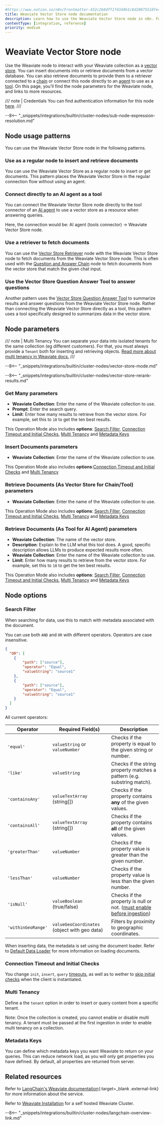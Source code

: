```yaml
---
#https://www.notion.so/n8n/Frontmatter-432c2b8dff1f43d4b1c8d20075510fe4
title: Weaviate Vector Store node documentation
description: Learn how to use the Weaviate Vector Store node in n8n. Follow technical documentation to integrate Weaviate Vector Store node into your workflows.
contentType: [integration, reference]
priority: medium
---
```


# Weaviate Vector Store node

Use the Weaviate node to interact with your Weaviate collection as a [vector store](/glossary.md#ai-vector-store). You can insert documents into or retrieve documents from a vector database. You can also retrieve documents to provide them to a retriever connected to a [chain](/glossary.md#ai-chain) or connect this node directly to an [agent](/glossary.md#ai-agent) to use as a [tool](/glossary.md#ai-tool).
On this page, you'll find the node parameters for the Weaviate node, and links to more resources.

/// note | Credentials
You can find authentication information for this node [here](/integrations/builtin/credentials/weaviate.md).
///

--8<-- "_snippets/integrations/builtin/cluster-nodes/sub-node-expression-resolution.md"

## Node usage patterns

You can use the Weaviate Vector Store node in the following patterns.

### Use as a regular node to insert and retrieve documents

You can use the Weaviate Vector Store as a regular node to insert or get documents. This pattern places the Weaviate Vector Store in the regular connection flow without using an agent.


### Connect directly to an AI agent as a tool

You can connect the Weaviate Vector Store node directly to the tool connector of an [AI agent](/integrations/builtin/cluster-nodes/root-nodes/n8n-nodes-langchain.agent/index.md) to use a vector store as a resource when answering queries.

Here, the connection would be: AI agent (tools connector) -> Weaviate Vector Store node.

### Use a retriever to fetch documents

You can use the [Vector Store Retriever](/integrations/builtin/cluster-nodes/sub-nodes/n8n-nodes-langchain.retrievervectorstore.md) node with the Weaviate Vector Store node to fetch documents from the Weaviate Vector Store node. This is often used with the [Question and Answer Chain](/integrations/builtin/cluster-nodes/root-nodes/n8n-nodes-langchain.chainretrievalqa/index.md) node to fetch documents from the vector store that match the given chat input.


### Use the Vector Store Question Answer Tool to answer questions

Another pattern uses the [Vector Store Question Answer Tool](/integrations/builtin/cluster-nodes/sub-nodes/n8n-nodes-langchain.toolvectorstore.md) to summarize results and answer questions from the Weaviate Vector Store node. Rather than connecting the Weaviate Vector Store directly as a tool, this pattern uses a tool specifically designed to summarizes data in the vector store.

	
## Node parameters

/// note | Multi Tenancy
You can separate your data into isolated tenants for the same collection (eg different customers). For that, you must always provide a `Tenant` both for inserting and retrieving objects. [Read more about multi tenancy in Weaviate docs.](https://docs.weaviate.io/weaviate/manage-collections/multi-tenancy)
///

--8<-- "_snippets/integrations/builtin/cluster-nodes/vector-store-mode.md"

--8<-- "_snippets/integrations/builtin/cluster-nodes/vector-store-rerank-results.md"


<!-- vale from-write-good.Weasel = NO -->
### Get Many parameters
<!-- vale from-write-good.Weasel = YES -->

* **Weaviate Collection**: Enter the name of the Weaviate collection to use.
* **Prompt**: Enter the search query.
* **Limit**: Enter how many results to retrieve from the vector store. For example, set this to `10` to get the ten best results.

This Operation Mode also includes **options**: [Search Filter](#search-filter), [Connection Timeout and Initial Checks](#connection-timeout-and-initial-checks), [Multi Tenancy](#multi-tenancy) and [Metadata Keys](#metadata-keys)

### Insert Documents parameters

* **Weaviate Collection**: Enter the name of the Weaviate collection to use.

This Operation Mode also includes **options**:[Connection Timeout and Initial Checks](#connection-timeout-and-initial-checks) and [Multi Tenancy](#multi-tenancy)


### Retrieve Documents (As Vector Store for Chain/Tool) parameters

* **Weaviate Collection**: Enter the name of the Weaviate collection to use.

This Operation Mode also includes **options**: [Search Filter](#search-filter), [Connection Timeout and Initial Checks](#connection-timeout-and-initial-checks), [Multi Tenancy](#multi-tenancy) and [Metadata Keys](#metadata-keys)

### Retrieve Documents (As Tool for AI Agent) parameters

* **Weaviate Collection**: The name of the vector store.
* **Description**: Explain to the LLM what this tool does. A good, specific description allows LLMs to produce expected results more often.
* **Weaviate Collection**: Enter the name of the Weaviate collection to use.
* **Limit**: Enter how many results to retrieve from the vector store. For example, set this to `10` to get the ten best results.

This Operation Mode also includes **options**: [Search Filter](#search-filter), [Connection Timeout and Initial Checks](#connection-timeout-and-initial-checks), [Multi Tenancy](#multi-tenancy) and [Metadata Keys](#metadata-keys)


## Node options

### Search Filter

When searching for data, use this to match with metadata associated with the document.

You can use both `AND` and `OR` with different operators. Operators are case insensitive.

```json
{
  "OR": [
    {
        "path": ["source"],
        "operator": "Equal",
        "valueString": "source1"
    },
    {
        "path": ["source"],
        "operator": "Equal",
        "valueString": "source1"
    }
  ]
}
```

All current operators:

| Operator           | Required Field(s)                            | Description                                                             |
| ------------------ | -------------------------------------------- | ----------------------------------------------------------------------- |
| `'equal'`          | `valueString` or `valueNumber`               | Checks if the property is equal to the given string or number.          |
| `'like'`           | `valueString`                                | Checks if the string property matches a pattern (e.g. substring match). |
| `'containsAny'`    | `valueTextArray` (string\[])                 | Checks if the property contains **any** of the given values.      |
| `'containsAll'`    | `valueTextArray` (string\[])                 | Checks if the property contains **all** of the given values.      |
| `'greaterThan'`    | `valueNumber`                                | Checks if the property value is greater than the given number.          |
| `'lessThan'`       | `valueNumber`                                | Checks if the property value is less than the given number.             |
| `'isNull'`         | `valueBoolean` (true/false)                  | Checks if the property is null or not. ([must enable before ingestion](https://weaviate.io/developers/weaviate/manage-data/collections#set-inverted-index-parameters))                                  |
| `'withinGeoRange'` | `valueGeoCoordinates` (object with geo data) | Filters by proximity to geographic coordinates.                         |


When inserting data, the metadata is set using the document loader. Refer to [Default Data Loader](/integrations/builtin/cluster-nodes/sub-nodes/n8n-nodes-langchain.documentdefaultdataloader.md) for more information on loading documents.

### Connection Timeout and Initial Checks
You change `init`, `insert`, `query` [timeouts](https://docs.weaviate.io/weaviate/client-libraries/typescript/notes-best-practices#timeout-values), as well as to wether to [skip initial checks](https://docs.weaviate.io/weaviate/client-libraries/typescript/notes-best-practices#initial-connection-checks) when the client is instantiated.

### Multi Tenancy 
Define a the `tenant` option in order to insert or query content from a specific tenant. 

Note: Once the collection is created, you cannot enable or disable multi tenancy. A tenant must be passed at the first ingestion in order to enable multi tenancy on a collection.

### Metadata Keys
You can define which metadata keys you want Weaviate to return on your queries. This can reduce network load, as you will only get properties you have defined. By default, all properties are returned from server.

<!-- temporarily disabled
## Templates and examples

[[ templatesWidget(page.title, 'weaviate-vector-store') ]] -->

## Related resources

Refer to [LangChain's Weaviate documentation](https://js.langchain.com/docs/integrations/vectorstores/weaviate/){:target=_blank .external-link} for more information about the service.

Refer to [Weaviate Installation](https://docs.weaviate.io/deploy) for a self hosted Weaviate Cluster.

--8<-- "_snippets/integrations/builtin/cluster-nodes/langchain-overview-link.md"

<!-- --8<-- "_snippets/self-hosting/starter-kits/self-hosted-ai-starter-kit.md" -->
